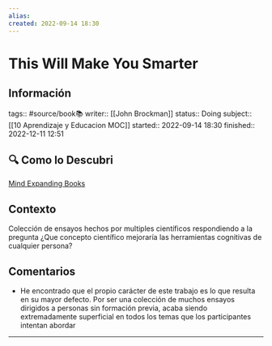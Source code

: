 ```yaml
---
alias: 
created: 2022-09-14 18:30
---
```

# This Will Make You Smarter
## Información
tags:: #source/book📚 
writer:: [[John Brockman]]
status:: Doing
subject:: [[10 Aprendizaje y Educacion MOC]]
started:: 2022-09-14 18:30
finished:: 2022-12-11 12:51

## 🔍 Como lo Descubri
[Mind Expanding Books](https://github.com/hackerkid/Mind-Expanding-Books#readme)

## Contexto
Colección de ensayos hechos por multiples científicos respondiendo a la pregunta ¿Que concepto científico mejoraría las herramientas cognitivas de cualquier persona?

## Comentarios
- He encontrado que el propio carácter de este trabajo es lo que resulta en su mayor defecto. Por ser una colección de muchos ensayos dirigidos a personas sin formación previa, acaba siendo extremadamente superficial en todos los temas que los participantes intentan abordar
___

